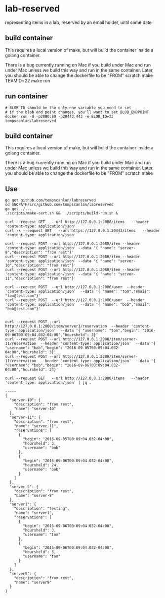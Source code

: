 # lab-reserved
representing items in a lab, reserved by an email holder, until some date

## build container

This requires a local version of make, but will build the container inside a golang container.

There is a bug currently running on Mac if you build under Mac and run under Mac unless we build this way and run in the same container.  Later, you should be able to change the dockerfile to be "FROM" scratch
    make
    TEAMID=22 make run

## run container

    # BLOB_ID should be the only env variable you need to set
    # if the blob end point changes, you'll want to set BLOB_ENDPOINT
    docker run -d -p2080:80 -p20443:443 -e BLOB_ID=22   tompscanlan/labreserved


## build container

This requires a local version of make, but will build the container inside a golang container.

There is a bug currently running on Mac if you build under Mac and run under Mac unless we build this way and run in the same container.  Later, you should be able to change the dockerfile to be "FROM" scratch
    make

## Use

    go get github.com/tompscanlan/labreserved
    cd $GOPATH/src/github.com/tompscanlan/labreserved
    go get ./...
    ./scripts/make-cert.sh &&  ./scripts/build-run.sh &

    curl --request GET   --url http://127.0.0.1:2080/items   --header 'content-type: application/json'
    curl -k --request GET   --url https://127.0.0.1:20443/items   --header 'content-type: application/json'

    curl --request POST --url http://127.0.0.1:2080/item --header 'content-type: application/json' --data '{ "name": "server-9","description": "from rest"}'
    curl --request POST --url http://127.0.0.1:2080/item --header 'content-type: application/json' --data '{ "name": "server-10","description": "from rest"}'
    curl --request POST --url http://127.0.0.1:2080/item --header 'content-type: application/json' --data '{ "name": "server-11","description": "from rest"}'

    curl --request POST  --url http://127.0.0.1:2080/user  --header 'content-type: application/json'  --data '{ "name": "tom","email": "tom@test.com"}'
    curl --request POST  --url http://127.0.0.1:2080/user  --header 'content-type: application/json'  --data '{ "name": "bob","email": "bob@test.com"}'


    curl --request POST --url http://127.0.0.1:2080/item/server1/reservation  --header 'content-type: application/json'  --data '{ "username": "tom","begin": "2016-09-06T00:09:04.032-04:00","hoursheld": 3}'
    curl --request POST --url http://127.0.0.1:2080/item/server-11/reservation  --header 'content-type: application/json'  --data '{ "username": "bob","begin": "2016-09-05T00:09:04.032-04:00","hoursheld": 3}'
    curl --request POST --url http://127.0.0.1:2080/item/server-11/reservation  --header 'content-type: application/json'  --data '{ "username": "bob","begin": "2016-09-06T00:09:04.032-04:00","hoursheld": 24}'

    curl --request GET   --url http://127.0.0.1:2080/items   --header 'content-type: application/json' | jq .

    -----
    {
      "server-10": {
        "description": "from rest",
        "name": "server-10"
      },
      "server-11": {
        "description": "from rest",
        "name": "server-11",
        "reservations": [
          {
            "begin": "2016-09-05T00:09:04.032-04:00",
            "hoursheld": 3,
            "username": "bob"
          },
          {
            "begin": "2016-09-06T00:09:04.032-04:00",
            "hoursheld": 24,
            "username": "bob"
          }
        ]
      },
      "server-9": {
        "description": "from rest",
        "name": "server-9"
      },
      "server1": {
        "description": "testing",
        "name": "server1",
        "reservations": [
          {
            "begin": "2016-09-06T00:09:04.032-04:00",
            "hoursheld": 3,
            "username": "tom"
          },
          {
            "begin": "2016-09-06T00:09:04.032-04:00",
            "hoursheld": 3,
            "username": "tom"
          }
        ]
      },
      "server9": {
        "description": "from rest",
        "name": "server9"
      }
    }
